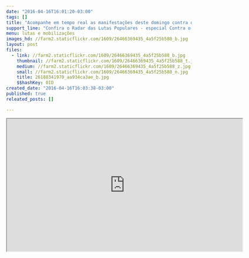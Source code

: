 ```yaml
---
date: "2016-04-16T16:01:20-03:00"
tags: []
title: "Acompanhe em tempo real as manifestações deste domingo contra o golpe, em todo o país"
support_line: "Confira o Radar das Lutas Populares - especial Contra o Golpe, produzido pelo Brasil de Fato."
menu: lutas e mobilizações
images_hd: //farm2.staticflickr.com/1609/26466369435_4a5f25b588_b.jpg
layout: post
files:
  - link: //farm2.staticflickr.com/1609/26466369435_4a5f25b588_b.jpg
    thumbnail: //farm2.staticflickr.com/1609/26466369435_4a5f25b588_t.jpg
    medium: //farm2.staticflickr.com/1609/26466369435_4a5f25b588_z.jpg
    small: //farm2.staticflickr.com/1609/26466369435_4a5f25b588_n.jpg
    title: 26188341970_aa934ca3ae_b.jpg
    $$hashKey: 0ID
created_date: "2016-04-16T16:03:38-03:00"
published: true
releated_posts: []

---
```

<p><iframe height="360" src="http://radar.brasildefato.com.br" width="640"></iframe></p>
